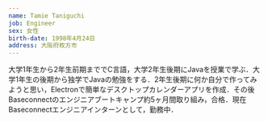 ```yaml
---
name: Tamie Taniguchi
job: Engineer
sex: 女性
birth-date: 1998年4月24日
address: 大阪府枚方市
---
```


大学1年生から2年生前期まででC言語，大学2年生後期にJavaを授業で学ぶ．大学1年生の後期から独学でJavaの勉強をする．2年生後期に何か自分で作ってみようと思い，Electronで簡単なデスクトップカレンダーアプリを作成．その後Baseconnectのエンジニアブートキャンプ約5ヶ月間取り組み，合格．現在Baseconnectエンジニアインターンとして，勤務中．
